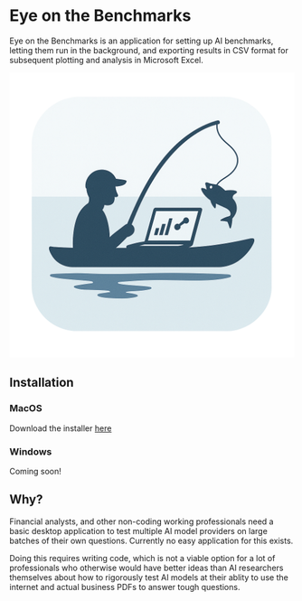 # Eye on the Benchmarks

Eye on the Benchmarks is an application for setting up AI benchmarks, letting them run in the background, and exporting results in CSV format for subsequent plotting and analysis in Microsoft Excel.

![logo](./src/renderer/assets/icon.png)

## Installation

### MacOS

Download the installer [here](https://github.com/mcembalest/eyeonthebenchmarks/releases)

### Windows

Coming soon!

## Why?

Financial analysts, and other non-coding working professionals need a basic desktop application to test multiple AI model providers on large batches of their own questions. Currently no easy application for this exists.

Doing this requires writing code, which is not a viable option for a lot of professionals who otherwise would have better ideas than AI researchers themselves about how to rigorously test AI models at their ablity to use the internet and actual business PDFs to answer tough questions.